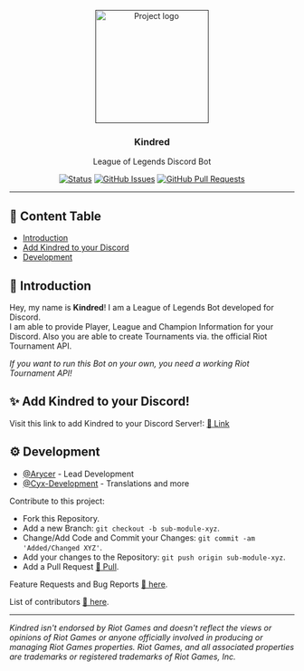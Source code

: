 <p align="center">
  <a href="" rel="noopener">
 <img width=200px height=200px src="https://media.discordapp.net/attachments/1040519867578728481/1046216080558936144/4650.png" alt="Project logo"></a>
</p>

<h3 align="center">Kindred</h3>
<p align="center"> League of Legends Discord Bot
    <br> 
</p>

<div align="center">

[![Status](https://img.shields.io/badge/status-active-success.svg)]() [![GitHub Issues](https://img.shields.io/github/issues/Arycer/Kindred)](https://github.com/Arycer/Kindred/issues) [![GitHub Pull Requests](https://img.shields.io/github/issues-pr/Arycer/Kindred)](https://github.com/Arycer/Kindred/pulls)

</div>

---

## 📝 Content Table

- [Introduction](#introduction)
- [Add Kindred to your Discord](#add)
- [Development](#development)

## 👋 Introduction <a name = "introduction"></a>

Hey, my name is **Kindred**! I am a League of Legends Bot developed for Discord.  
I am able to provide Player, League and Champion Information for your Discord.
Also you are able to create Tournaments via. the official Riot Tournament API.

_If you want to run this Bot on your own, you need a working Riot Tournament API!_

## ✨ Add Kindred to your Discord! <a name = "add"></a>

Visit this link to add Kindred to your Discord Server!: [🔗 Link](https://bit.ly/3F4vQ9v)

## ⚙ Development <a name = "development"></a>

- [@Arycer](https://github.com/Arycer) - Lead Development
- [@Cyx-Development](https://github.com/Cyx-Development) - Translations and more

Contribute to this project:

- Fork this Repository.
- Add a new Branch: `git checkout -b sub-module-xyz`.
- Change/Add Code and Commit your Changes: `git commit -am 'Added/Changed XYZ'`.
- Add your changes to the Repository: `git push origin sub-module-xyz`.
- Add a Pull Request [🔗 Pull](https://github.com/Arycer/Kindred/pulls).


Feature Requests and Bug Reports [🔗 here](https://github.com/Arycer/Kindred/issues).

List of contributors [🔗 here](https://github.com/Arycer/Kindred/contributors).

--- 

*Kindred isn't endorsed by Riot Games and doesn't reflect the views or opinions of Riot Games or anyone officially involved in producing or managing Riot Games properties. Riot Games, and all associated properties are trademarks or registered trademarks of Riot Games, Inc.*
